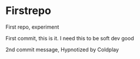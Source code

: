 # Firstrepo
First repo, experiment

First commit, this is it. I need this to be soft dev good

2nd commit message, Hypnotized by Coldplay
